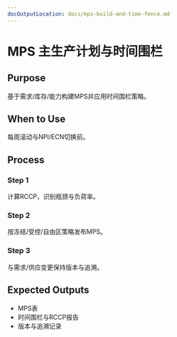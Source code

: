 ```yaml
---
docOutputLocation: docs/mps-build-and-time-fence.md
---
```


# MPS 主生产计划与时间围栏

## Purpose

基于需求/库存/能力构建MPS并应用时间围栏策略。

## When to Use

每周滚动与NPI/ECN切换前。

## Process

### Step 1

计算RCCP，识别瓶颈与负荷率。

### Step 2

按冻结/受控/自由区策略发布MPS。

### Step 3

与需求/供应变更保持版本与追溯。

## Expected Outputs

- MPS表
- 时间围栏与RCCP报告
- 版本与追溯记录

